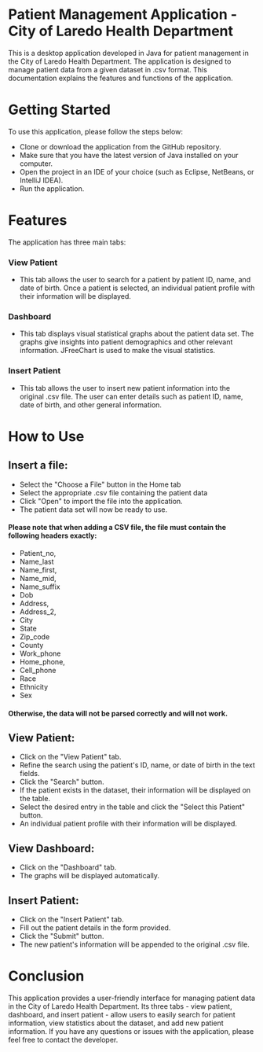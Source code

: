 # Patient Management Application - City of Laredo Health Department
This is a desktop application developed in Java for patient management in the City of Laredo Health Department. The application is designed to manage patient data from a given dataset in .csv format. This documentation explains the features and functions of the application.

# Getting Started
To use this application, please follow the steps below:

- Clone or download the application from the GitHub repository.
- Make sure that you have the latest version of Java installed on your computer.
- Open the project in an IDE of your choice (such as Eclipse, NetBeans, or IntelliJ IDEA).
- Run the application.

# Features
The application has three main tabs:

### View Patient 
- This tab allows the user to search for a patient by patient ID, name, and date of birth. Once a patient is selected, an individual patient profile with their information will be displayed.

### Dashboard 
- This tab displays visual statistical graphs about the patient data set. The graphs give insights into patient demographics and other relevant information. JFreeChart is used to make the visual statistics.

### Insert Patient 
- This tab allows the user to insert new patient information into the original .csv file. The user can enter details such as patient ID, name, date of birth, and other general information.

# How to Use

## Insert a file:

- Select the "Choose a File" button in the Home tab
- Select the appropriate .csv file containing the patient data 
- Click "Open" to import the file into the application.
- The patient data set will now be ready to use.

#### Please note that when adding a CSV file, the file must contain the following headers exactly: 

- Patient_no,
- Name_last
- Name_first,
- Name_mid,
- Name_suffix
- Dob
- Address,
- Address_2,
- City
- State
- Zip_code
- County
- Work_phone
- Home_phone,
- Cell_phone
- Race
- Ethnicity
- Sex

#### Otherwise, the data will not be parsed correctly and will not work.

## View Patient:

- Click on the "View Patient" tab.
- Refine the search using the patient's ID, name, or date of birth in the text fields.
- Click the "Search" button.
- If the patient exists in the dataset, their information will be displayed on the table.
- Select the desired entry in the table and click the "Select this Patient" button.
- An individual patient profile with their information will be displayed.

## View Dashboard:

- Click on the "Dashboard" tab.
- The graphs will be displayed automatically.

## Insert Patient:

- Click on the "Insert Patient" tab.
- Fill out the patient details in the form provided.
- Click the "Submit" button.
- The new patient's information will be appended to the original .csv file. 

# Conclusion
This application provides a user-friendly interface for managing patient data in the City of Laredo Health Department. Its three tabs - view patient, dashboard, and insert patient - allow users to easily search for patient information, view statistics about the dataset, and add new patient information. If you have any questions or issues with the application, please feel free to contact the developer.
